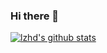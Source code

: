 ### Hi there 👋

[![lzhd's github stats](https://github-readme-stats.vercel.app/api?username=lzhd&show_icons=true&title_color=fff&icon_color=79ff97&text_color=9f9f9f&bg_color=151515)](https://github.com/anuraghazra/github-readme-stats)
